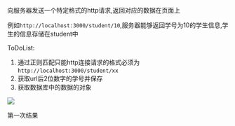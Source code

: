 向服务器发送一个特定格式的http请求,返回对应的数据在页面上

例如`http://localhost:3000/student/10`,服务器能够返回学号为10的学生信息,学生的信息存储在student中

ToDoList:

1. 通过正则匹配只能http连接请求的格式必须为`http://localhost:3000/student/xx`
2. 获取url后2位数字的学号并保存
3. 获取数据库中的数据的对象

![](C:\Users\lionli\Desktop\github\course-of-nodejs\03-学生信息查询小案例(运用动态请求)\img\node控制台打印的结果.png)

第一次结果